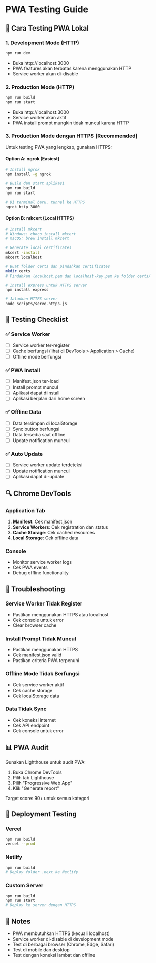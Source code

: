 # PWA Testing Guide

## 🧪 Cara Testing PWA Lokal

### 1. Development Mode (HTTP)
```bash
npm run dev
```
- Buka http://localhost:3000
- PWA features akan terbatas karena menggunakan HTTP
- Service worker akan di-disable

### 2. Production Mode (HTTP)
```bash
npm run build
npm run start
```
- Buka http://localhost:3000
- Service worker akan aktif
- PWA install prompt mungkin tidak muncul karena HTTP

### 3. Production Mode dengan HTTPS (Recommended)
Untuk testing PWA yang lengkap, gunakan HTTPS:

#### Option A: ngrok (Easiest)
```bash
# Install ngrok
npm install -g ngrok

# Build dan start aplikasi
npm run build
npm run start

# Di terminal baru, tunnel ke HTTPS
ngrok http 3000
```

#### Option B: mkcert (Local HTTPS)
```bash
# Install mkcert
# Windows: choco install mkcert
# macOS: brew install mkcert

# Generate local certificates
mkcert -install
mkcert localhost

# Buat folder certs dan pindahkan certificates
mkdir certs
# Pindahkan localhost.pem dan localhost-key.pem ke folder certs/

# Install express untuk HTTPS server
npm install express

# Jalankan HTTPS server
node scripts/serve-https.js
```

## 📱 Testing Checklist

### ✅ Service Worker
- [ ] Service worker ter-register
- [ ] Cache berfungsi (lihat di DevTools > Application > Cache)
- [ ] Offline mode berfungsi

### ✅ PWA Install
- [ ] Manifest.json ter-load
- [ ] Install prompt muncul
- [ ] Aplikasi dapat diinstall
- [ ] Aplikasi berjalan dari home screen

### ✅ Offline Data
- [ ] Data tersimpan di localStorage
- [ ] Sync button berfungsi
- [ ] Data tersedia saat offline
- [ ] Update notification muncul

### ✅ Auto Update
- [ ] Service worker update terdeteksi
- [ ] Update notification muncul
- [ ] Aplikasi dapat di-update

## 🔍 Chrome DevTools

### Application Tab
1. **Manifest**: Cek manifest.json
2. **Service Workers**: Cek registration dan status
3. **Cache Storage**: Cek cached resources
4. **Local Storage**: Cek offline data

### Console
- Monitor service worker logs
- Cek PWA events
- Debug offline functionality

## 🐛 Troubleshooting

### Service Worker Tidak Register
- Pastikan menggunakan HTTPS atau localhost
- Cek console untuk error
- Clear browser cache

### Install Prompt Tidak Muncul
- Pastikan menggunakan HTTPS
- Cek manifest.json valid
- Pastikan criteria PWA terpenuhi

### Offline Mode Tidak Berfungsi
- Cek service worker aktif
- Cek cache storage
- Cek localStorage data

### Data Tidak Sync
- Cek koneksi internet
- Cek API endpoint
- Cek console untuk error

## 📊 PWA Audit

Gunakan Lighthouse untuk audit PWA:

1. Buka Chrome DevTools
2. Pilih tab Lighthouse
3. Pilih "Progressive Web App"
4. Klik "Generate report"

Target score: 90+ untuk semua kategori

## 🚀 Deployment Testing

### Vercel
```bash
npm run build
vercel --prod
```

### Netlify
```bash
npm run build
# Deploy folder .next ke Netlify
```

### Custom Server
```bash
npm run build
npm run start
# Deploy ke server dengan HTTPS
```

## 📝 Notes

- PWA membutuhkan HTTPS (kecuali localhost)
- Service worker di-disable di development mode
- Test di berbagai browser (Chrome, Edge, Safari)
- Test di mobile dan desktop
- Test dengan koneksi lambat dan offline
